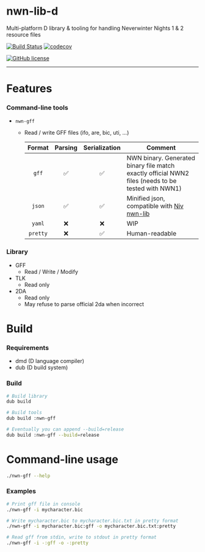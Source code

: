 # nwn-lib-d
Multi-platform D library & tooling for handling Neverwinter Nights 1 & 2 resource files

[![Build Status](https://travis-ci.org/CromFr/nwn-lib-d.svg?branch=master)](https://travis-ci.org/CromFr/nwn-lib-d)
[![codecov](https://codecov.io/gh/CromFr/nwn-lib-d/branch/master/graph/badge.svg)](https://codecov.io/gh/CromFr/nwn-lib-d)

[![GitHub license](https://img.shields.io/badge/license-GPL%203.0-blue.svg)](https://raw.githubusercontent.com/CromFr/nwn-lib-d/master/LICENSE)

---

# Features

### Command-line tools
- `nwn-gff`
    + Read / write GFF files (ifo, are, bic, uti, ...)
    
      | Format | Parsing | Serialization | Comment |
      |:------:|:-------:|:-------------:|---------|
      |`gff`| :white_check_mark:| :white_check_mark:|NWN binary. Generated binary file match exactly official NWN2 files (needs to be tested with NWN1)|
      |`json`| :white_check_mark:| :white_check_mark:|Minified json, compatible with [Niv nwn-lib](https://github.com/niv/nwn-lib)|
      |`yaml`|:x:|:x:|WIP|
      |`pretty`|:x:| :white_check_mark:|Human-readable|

### Library

- GFF
    + Read / Write / Modify
- TLK
    + Read only
- 2DA
    + Read only
    + May refuse to parse official 2da when incorrect

# Build

### Requirements
- dmd (D language compiler)
- dub (D build system)

### Build
```sh
# Build library
dub build

# Build tools
dub build :nwn-gff

# Eventually you can append --build=release
dub build :nwn-gff --build=release
```

# Command-line usage

```sh
./nwn-gff --help

```

### Examples
```sh
# Print gff file in console
./nwn-gff -i mycharacter.bic

# Write mycharacter.bic to mycharacter.bic.txt in pretty format
./nwn-gff -i mycharacter.bic:gff -o mycharacter.bic.txt:pretty

# Read gff from stdin, write to stdout in pretty format
./nwn-gff -i -:gff -o -:pretty
```